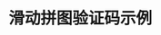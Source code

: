 <!--
 * @Author: mrrs878@foxmail.com
 * @Date: 2021-09-27 21:18:29
 * @LastEditors: mrrs878@foxmail.com
 * @LastEditTime: 2021-09-27 21:55:21
 * @FilePath: \gear\examples\sliding-puzzle\README.md
-->
# 滑动拼图验证码示例